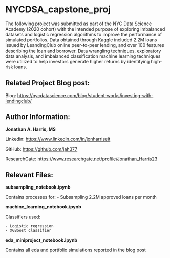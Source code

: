 # NYCDSA_capstone_proj
The following project was submitted as part of the NYC Data Science Academy (2020 cohort) with the intended purpose of exploring imbalanced datasets and logistic regression algorithms to improve the performance of simulated portfolios. Data obtained through Kaggle included 2.2M loans issued by LeandingClub online peer-to-peer lending, and over 100 features describing the loan and borrower. Data wrangling techniques, exploratory data analysis, and imbalanced classification machine learning techniques were utilized to help investors generate higher returns by identifying high-risk loans. 

## Related Project Blog post:

Blog: https://nycdatascience.com/blog/student-works/investing-with-lendingclub/

## Author Information:
**Jonathan A. Harris, MS**

Linkedin: https://www.linkedin.com/in/jonharriseit

GitHub: https://github.com/jah377

ResearchGate: https://www.researchgate.net/profile/Jonathan_Harris23

## Relevant Files:
**subsampling_notebook.ipynb**

  Contains processes for:
    - Subsampling 2.2M approved loans per month
  
 **machine_learning_notebook.ipynb**

  Classifiers used:
  
    - Logistic regression
    - XGBoost classifier
    
  
**eda_miniproject_notebook.ipynb**

  Contains all eda and portfolio simulations reported in the blog post
